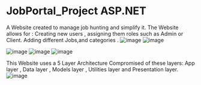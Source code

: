 # JobPortal_Project ASP.NET
A Website created to manage job hunting and simplify it.
The Website allows for :
Creating new users , assigning them roles such as Admin or Client.
Adding different Jobs,and categories .
![image](https://github.com/denikrasniqi/JobPortal_Project/assets/34380779/8f4173b8-947a-42e2-bf4d-a620f2b4112f)
![image](https://github.com/denikrasniqi/JobPortal_Project/assets/34380779/f9f422e1-92ca-41c5-9dc8-415472be8fed)

![image](https://user-images.githubusercontent.com/34380779/226344509-acddc00f-f8c4-4f8e-a998-dcb8f855d627.png)
![image](https://user-images.githubusercontent.com/34380779/226344574-72a4b169-30ed-4f07-8c31-36a0b406ea05.png)
![image](https://user-images.githubusercontent.com/34380779/226344622-1f16cae6-7ecf-417b-86e9-d336d64a4897.png)

This Website uses a 5 Layer Architecture Compromised of these layers:
App layer , Data layer , Models layer , Utilities layer and Presentation layer.
![image](https://user-images.githubusercontent.com/34380779/226345014-6e15bf81-388d-4bf3-af67-e7170ab540c3.png)

